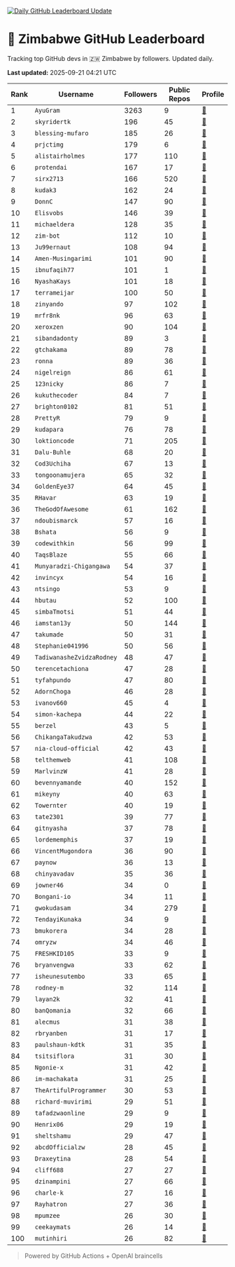 [![Daily GitHub Leaderboard Update](https://github.com/bevennyamande/zim_leaderboard/actions/workflows/leaderboard.yml/badge.svg)](https://github.com/bevennyamande/zim_leaderboard/actions/workflows/leaderboard.yml)

# 🦍 Zimbabwe GitHub Leaderboard

Tracking top GitHub devs in 🇿🇼 Zimbabwe by followers. Updated daily.

<!-- START LEADERBOARD -->
**Last updated:** 2025-09-21 04:21 UTC  

| Rank | Username | Followers | Public Repos | Profile |
|------|----------|-----------|--------------|---------|
| 1 | `AyuGram` | 3263 | 9 | [🔗](https://github.com/AyuGram) |
| 2 | `skyridertk` | 196 | 45 | [🔗](https://github.com/skyridertk) |
| 3 | `blessing-mufaro` | 185 | 26 | [🔗](https://github.com/blessing-mufaro) |
| 4 | `prjctimg` | 179 | 6 | [🔗](https://github.com/prjctimg) |
| 5 | `alistairholmes` | 177 | 110 | [🔗](https://github.com/alistairholmes) |
| 6 | `protendai` | 167 | 17 | [🔗](https://github.com/protendai) |
| 7 | `sirx2713` | 166 | 520 | [🔗](https://github.com/sirx2713) |
| 8 | `kudak3` | 162 | 24 | [🔗](https://github.com/kudak3) |
| 9 | `DonnC` | 147 | 90 | [🔗](https://github.com/DonnC) |
| 10 | `Elisvobs` | 146 | 39 | [🔗](https://github.com/Elisvobs) |
| 11 | `michaeldera` | 128 | 35 | [🔗](https://github.com/michaeldera) |
| 12 | `zim-bot` | 112 | 10 | [🔗](https://github.com/zim-bot) |
| 13 | `Ju99ernaut` | 108 | 94 | [🔗](https://github.com/Ju99ernaut) |
| 14 | `Amen-Musingarimi` | 101 | 90 | [🔗](https://github.com/Amen-Musingarimi) |
| 15 | `ibnufaqih77` | 101 | 1 | [🔗](https://github.com/ibnufaqih77) |
| 16 | `NyashaKays` | 101 | 18 | [🔗](https://github.com/NyashaKays) |
| 17 | `terrameijar` | 100 | 50 | [🔗](https://github.com/terrameijar) |
| 18 | `zinyando` | 97 | 102 | [🔗](https://github.com/zinyando) |
| 19 | `mrfr8nk` | 96 | 63 | [🔗](https://github.com/mrfr8nk) |
| 20 | `xeroxzen` | 90 | 104 | [🔗](https://github.com/xeroxzen) |
| 21 | `sibandadonty` | 89 | 3 | [🔗](https://github.com/sibandadonty) |
| 22 | `gtchakama` | 89 | 78 | [🔗](https://github.com/gtchakama) |
| 23 | `ronna` | 89 | 36 | [🔗](https://github.com/ronna) |
| 24 | `nigelreign` | 86 | 61 | [🔗](https://github.com/nigelreign) |
| 25 | `123nicky` | 86 | 7 | [🔗](https://github.com/123nicky) |
| 26 | `kukuthecoder` | 84 | 7 | [🔗](https://github.com/kukuthecoder) |
| 27 | `brighton0102` | 81 | 51 | [🔗](https://github.com/brighton0102) |
| 28 | `PrettyR` | 79 | 9 | [🔗](https://github.com/PrettyR) |
| 29 | `kudapara` | 76 | 78 | [🔗](https://github.com/kudapara) |
| 30 | `loktioncode` | 71 | 205 | [🔗](https://github.com/loktioncode) |
| 31 | `Dalu-Buhle` | 68 | 20 | [🔗](https://github.com/Dalu-Buhle) |
| 32 | `Cod3Uchiha` | 67 | 13 | [🔗](https://github.com/Cod3Uchiha) |
| 33 | `tongoonamujera` | 65 | 32 | [🔗](https://github.com/tongoonamujera) |
| 34 | `GoldenEye37` | 64 | 45 | [🔗](https://github.com/GoldenEye37) |
| 35 | `RHavar` | 63 | 19 | [🔗](https://github.com/RHavar) |
| 36 | `TheGodOfAwesome` | 61 | 162 | [🔗](https://github.com/TheGodOfAwesome) |
| 37 | `ndoubismarck` | 57 | 16 | [🔗](https://github.com/ndoubismarck) |
| 38 | `Bshata` | 56 | 9 | [🔗](https://github.com/Bshata) |
| 39 | `codewithkin` | 56 | 99 | [🔗](https://github.com/codewithkin) |
| 40 | `TaqsBlaze` | 55 | 66 | [🔗](https://github.com/TaqsBlaze) |
| 41 | `Munyaradzi-Chigangawa` | 54 | 37 | [🔗](https://github.com/Munyaradzi-Chigangawa) |
| 42 | `invincyx` | 54 | 16 | [🔗](https://github.com/invincyx) |
| 43 | `ntsingo` | 53 | 9 | [🔗](https://github.com/ntsingo) |
| 44 | `hbutau` | 52 | 100 | [🔗](https://github.com/hbutau) |
| 45 | `simbaTmotsi` | 51 | 44 | [🔗](https://github.com/simbaTmotsi) |
| 46 | `iamstan13y` | 50 | 144 | [🔗](https://github.com/iamstan13y) |
| 47 | `takumade` | 50 | 31 | [🔗](https://github.com/takumade) |
| 48 | `Stephanie041996` | 50 | 56 | [🔗](https://github.com/Stephanie041996) |
| 49 | `TadiwanasheZvidzaRodney` | 48 | 47 | [🔗](https://github.com/TadiwanasheZvidzaRodney) |
| 50 | `terencetachiona` | 47 | 28 | [🔗](https://github.com/terencetachiona) |
| 51 | `tyfahpundo` | 47 | 80 | [🔗](https://github.com/tyfahpundo) |
| 52 | `AdornChoga` | 46 | 28 | [🔗](https://github.com/AdornChoga) |
| 53 | `ivanov660` | 45 | 4 | [🔗](https://github.com/ivanov660) |
| 54 | `simon-kachepa` | 44 | 22 | [🔗](https://github.com/simon-kachepa) |
| 55 | `berzel` | 43 | 5 | [🔗](https://github.com/berzel) |
| 56 | `ChikangaTakudzwa` | 42 | 53 | [🔗](https://github.com/ChikangaTakudzwa) |
| 57 | `nia-cloud-official` | 42 | 43 | [🔗](https://github.com/nia-cloud-official) |
| 58 | `telthemweb` | 41 | 108 | [🔗](https://github.com/telthemweb) |
| 59 | `MarlvinzW` | 41 | 28 | [🔗](https://github.com/MarlvinzW) |
| 60 | `bevennyamande` | 40 | 152 | [🔗](https://github.com/bevennyamande) |
| 61 | `mikeyny` | 40 | 63 | [🔗](https://github.com/mikeyny) |
| 62 | `Towernter` | 40 | 19 | [🔗](https://github.com/Towernter) |
| 63 | `tate2301` | 39 | 77 | [🔗](https://github.com/tate2301) |
| 64 | `gitnyasha` | 37 | 78 | [🔗](https://github.com/gitnyasha) |
| 65 | `lordememphis` | 37 | 19 | [🔗](https://github.com/lordememphis) |
| 66 | `VincentMugondora` | 36 | 90 | [🔗](https://github.com/VincentMugondora) |
| 67 | `paynow` | 36 | 13 | [🔗](https://github.com/paynow) |
| 68 | `chinyavadav` | 35 | 36 | [🔗](https://github.com/chinyavadav) |
| 69 | `jowner46` | 34 | 0 | [🔗](https://github.com/jowner46) |
| 70 | `Bongani-io` | 34 | 11 | [🔗](https://github.com/Bongani-io) |
| 71 | `gwokudasam` | 34 | 279 | [🔗](https://github.com/gwokudasam) |
| 72 | `TendayiKunaka` | 34 | 9 | [🔗](https://github.com/TendayiKunaka) |
| 73 | `bmukorera` | 34 | 28 | [🔗](https://github.com/bmukorera) |
| 74 | `omryzw` | 34 | 46 | [🔗](https://github.com/omryzw) |
| 75 | `FRESHKID105` | 33 | 9 | [🔗](https://github.com/FRESHKID105) |
| 76 | `bryanvengwa` | 33 | 62 | [🔗](https://github.com/bryanvengwa) |
| 77 | `isheunesutembo` | 33 | 65 | [🔗](https://github.com/isheunesutembo) |
| 78 | `rodney-m` | 32 | 114 | [🔗](https://github.com/rodney-m) |
| 79 | `layan2k` | 32 | 41 | [🔗](https://github.com/layan2k) |
| 80 | `banQomania` | 32 | 66 | [🔗](https://github.com/banQomania) |
| 81 | `alecmus` | 31 | 38 | [🔗](https://github.com/alecmus) |
| 82 | `rbryanben` | 31 | 17 | [🔗](https://github.com/rbryanben) |
| 83 | `paulshaun-kdtk` | 31 | 35 | [🔗](https://github.com/paulshaun-kdtk) |
| 84 | `tsitsiflora` | 31 | 30 | [🔗](https://github.com/tsitsiflora) |
| 85 | `Ngonie-x` | 31 | 42 | [🔗](https://github.com/Ngonie-x) |
| 86 | `im-machakata` | 31 | 25 | [🔗](https://github.com/im-machakata) |
| 87 | `TheArtifulProgrammer` | 30 | 53 | [🔗](https://github.com/TheArtifulProgrammer) |
| 88 | `richard-muvirimi` | 29 | 51 | [🔗](https://github.com/richard-muvirimi) |
| 89 | `tafadzwaonline` | 29 | 9 | [🔗](https://github.com/tafadzwaonline) |
| 90 | `Henrix06` | 29 | 19 | [🔗](https://github.com/Henrix06) |
| 91 | `sheltshamu` | 29 | 47 | [🔗](https://github.com/sheltshamu) |
| 92 | `abcdOfficialzw` | 28 | 45 | [🔗](https://github.com/abcdOfficialzw) |
| 93 | `Draxeytina` | 28 | 54 | [🔗](https://github.com/Draxeytina) |
| 94 | `cliff688` | 27 | 27 | [🔗](https://github.com/cliff688) |
| 95 | `dzinampini` | 27 | 66 | [🔗](https://github.com/dzinampini) |
| 96 | `charle-k` | 27 | 16 | [🔗](https://github.com/charle-k) |
| 97 | `Rayhatron` | 27 | 36 | [🔗](https://github.com/Rayhatron) |
| 98 | `mpumzee` | 26 | 30 | [🔗](https://github.com/mpumzee) |
| 99 | `ceekaymats` | 26 | 14 | [🔗](https://github.com/ceekaymats) |
| 100 | `mutinhiri` | 26 | 82 | [🔗](https://github.com/mutinhiri) |
<!-- END LEADERBOARD -->

> Powered by GitHub Actions + OpenAI braincells
